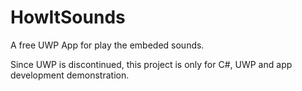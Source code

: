 # HowItSounds
A free UWP App for play the embeded sounds.

Since UWP is discontinued, this project is only for C#, UWP and app development demonstration.
